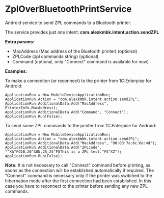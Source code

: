 # ZplOverBluetoothPrintService
Android service to send ZPL commands to a Bluetooth printer.

The service provides just one intent: **com.alexkmbk.intent.action.sendZPL**

**Extra params:**
  - MacAddress (Mac address of the Bluetooth printer) (optional)
  - ZPLCode (zpl commands string) (optional)
  - Command (optional, only "Connect" command is available for now)
  
**Examples:**

To make a connection (or reconnect) to the printer from 1C:Enterpise for Android:

```bsl
ApplicationRun = New MobileDeviceApplicationRun;
ApplicationRun.Action = "com.alexkmbk.intent.action.sendZPL";
ApplicationRun.AdditionalData.Add("MacAddress", PrinterInfo.MacAddress);
ApplicationRun.AdditionalData.Add("Command", "Connect");
ApplicationRun.Run(False);		     	
```
To send some ZPL commands to the printer from 1C:Enterpise for Android:

```bsl
ApplicationRun = New MobileDeviceApplicationRun;
ApplicationRun.Action = "com.alexkmbk.intent.action.sendZPL";
ApplicationRun.AdditionalData.Add("MacAddress", "00:03:7a:6c:6e:4d");
ApplicationRun.AdditionalData.Add("ZPLCode", "^XA^FO20,20^A0N,25,25^FDThis is a ZPL test.^FS^XZ");
ApplicationRun.Run(False);		     		     	
```
**Note:** It is not necessary to call "Connect" command before printing, as soons as the connection will be established automatically if required. 
The "Connect" command is necessary only if the printer was switched to the hibernation mode after the first connection had been established. 
In this case you have to reconnect to the printer before sending any new ZPL commands.
